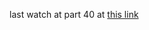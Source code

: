 last watch at part 40 at [this link](https://www.youtube.com/playlist?list=PLB97yPrFwo5g0FQr4rqImKa55F_aPiQWk)